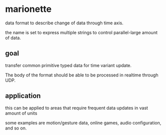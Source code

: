 # marionette
data format to describe change of data through time axis.

the name is set to express multiple strings to control parallel-large amount of data.

## goal
transfer common primitive typed data for time variant update.

The body of the format should be able to be processed in realtime through UDP.

## application
this can be applied to areas that require frequent data updates in vast amount of units

some examples are motion/gesture data, online games, audio configuration, and so on.
